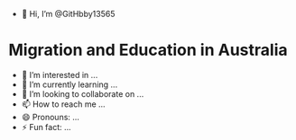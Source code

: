 - 👋 Hi, I’m @GitHbby13565

<h1 class="uagb-ifb-title">Migration and Education in Australia&ZeroWidthSpace;</h1>









- 👀 I’m interested in ...
- 🌱 I’m currently learning ...
- 💞️ I’m looking to collaborate on ...
- 📫 How to reach me ...
- 😄 Pronouns: ...
- ⚡ Fun fact: ...

<!---
GitHbby13565/GitHbby13565 is a ✨ special ✨ repository because its `README.md` (this file) appears on your GitHub profile.
You can click the Preview link to take a look at your changes.
--->
